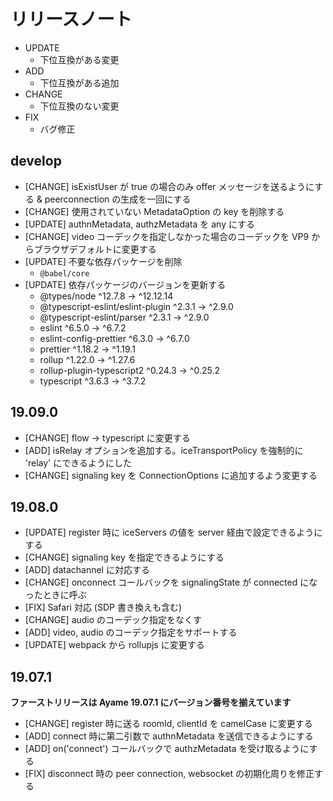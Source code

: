 # リリースノート

- UPDATE
    - 下位互換がある変更
- ADD
    - 下位互換がある追加
- CHANGE
    - 下位互換のない変更
- FIX
    - バグ修正

## develop
- [CHANGE] isExistUser が true の場合のみ offer メッセージを送るようにする & peerconnection の生成を一回にする
- [CHANGE] 使用されていない MetadataOption の key を削除する
- [UPDATE] authnMetadata, authzMetadata を any にする
- [CHANGE] video コーデックを指定しなかった場合のコーデックを VP9 からブラウザデフォルトに変更する
- [UPDATE] 不要な依存パッケージを削除
   - `@babel/core`
- [UPDATE] 依存パッケージのバージョンを更新する
  - @types/node                       ^12.7.8  →  ^12.12.14
  - @typescript-eslint/eslint-plugin   ^2.3.1  →     ^2.9.0
  - @typescript-eslint/parser          ^2.3.1  →     ^2.9.0
  - eslint                             ^6.5.0  →     ^6.7.2
  - eslint-config-prettier             ^6.3.0  →     ^6.7.0
  - prettier                          ^1.18.2  →    ^1.19.1
  - rollup                            ^1.22.0  →    ^1.27.6
  - rollup-plugin-typescript2         ^0.24.3  →    ^0.25.2
  - typescript                         ^3.6.3  →     ^3.7.2

## 19.09.0
- [CHANGE] flow -> typescript に変更する
- [ADD] isRelay オプションを追加する。iceTransportPolicy を強制的に 'relay' にできるようにした
- [CHANGE] signaling key を ConnectionOptions に追加するよう変更する

## 19.08.0
- [UPDATE] register 時に iceServers の値を server 経由で設定できるようにする
- [CHANGE] signaling key を指定できるようにする
- [ADD] datachannel に対応する
- [CHANGE] onconnect コールバックを signalingState が connected になったときに呼ぶ
- [FIX] Safari 対応 (SDP 書き換えも含む)
- [CHANGE] audio のコーデック指定をなくす
- [ADD] video, audio のコーデック指定をサポートする
- [UPDATE] webpack から rollupjs に変更する

## 19.07.1

**ファーストリリースは Ayame 19.07.1 にバージョン番号を揃えています**

- [CHANGE] register 時に送る roomId, clientId を camelCase に変更する
- [ADD] connect 時に第二引数で authnMetadata を送信できるようにする
- [ADD] on('connect') コールバックで authzMetadata を受け取るようにする
- [FIX] disconnect 時の peer connection, websocket の初期化周りを修正する
